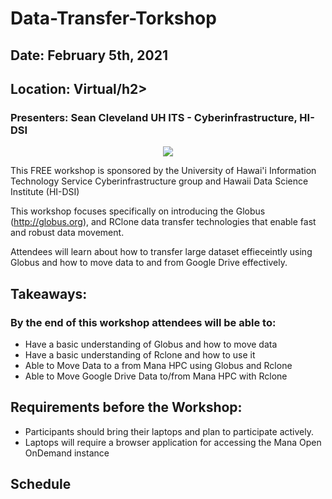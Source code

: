 # Data-Transfer-Torkshop 

<h2>Date: February 5th, 2021 </h2>
<h2>Location: Virtual/h2>
<h3>Presenters: Sean Cleveland UH ITS - Cyberinfrastructure, HI-DSI</h3>
<center>
<img src="https://www.hawaii.edu/wp/wp-content/uploads/2016/06/seal-name@2x.png"/>
</center>

This FREE workshop is sponsored by the University of Hawai'i Information Technology Service Cyberinfrastructure group and Hawaii Data Science Institute (HI-DSI)

This workshop focuses specifically on introducing the Globus (http://globus.org), and RClone data transfer technologies  that enable fast and robust data movement.

Attendees will learn about how to transfer large dataset effieceintly using Globus and how to move data to and from Google Drive effectively.


## Takeaways:

### By the end of this workshop attendees will be able to:
* Have a basic understanding of Globus and how to move data 
* Have a basic understanding of Rclone and how to use it
* Able to Move Data to a from Mana HPC using Globus and Rclone 
* Able to Move Google Drive Data to/from Mana HPC with Rclone


## Requirements before the Workshop:
* Participants should bring their laptops and plan to participate actively.
* Laptops will require a browser application for accessing the Mana Open OnDemand instance

## Schedule



